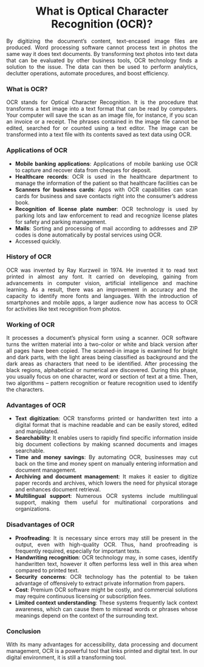 <div align='justify'>

# <div align='center'>What is Optical Character Recognition (OCR)?</div>

By digitizing the document’s content, text-encased image files are produced. Word processing software cannot process text in photos the same way it does text documents. By transforming text photos into text data that can be evaluated by other business tools, OCR technology finds a solution to the issue. The data can then be used to perform analytics, declutter operations, automate procedures, and boost efficiency.

### What is OCR?

OCR stands for Optical Character Recognition. It is the procedure that transforms a text image into a text format that can be read by computers. Your computer will save the scan as an image file, for instance, if you scan an invoice or a receipt. The phrases contained in the image file cannot be edited, searched for or counted using a text editor. The image can be transformed into a text file with its contents saved as text data using OCR.

### Applications of OCR

- __Mobile banking applications__: Applications of mobile banking use OCR to capture and recover data from cheques for deposit.
- __Healthcare records__: OCR is used in the healthcare department to manage the information of the patient so that healthcare facilities can be
- __Scanners for business cards__: Apps with OCR capabilities can scan cards for business and save contacts right into the consumer’s address book.
- __Recognition of license plate number__: OCR technology is used by parking lots and law enforcement to read and recognize license plates for safety and parking management.
- __Mails__: Sorting and processing of mail according to addresses and ZIP codes is done automatically by postal services using OCR.
- Accessed quickly.

### History of OCR

OCR was invented by Ray Kurzweil in 1974. He invented it to read text printed in almost any font. It carried on developing, gaining from advancements in computer vision, artificial intelligence and machine learning. As a result, there was an improvement in accuracy and the capacity to identify more fonts and languages. With the introduction of smartphones and mobile apps, a larger audience now has access to OCR for activities like text recognition from photos.

### Working of OCR

It processes a document’s physical form using a scanner. OCR software turns the written material into a two-color or white and black version after all pages have been copied. The scanned-in image is examined for bright and dark parts, with the light areas being classified as background and the dark areas as characters that need to be identified. After processing the black regions, alphabetical or numerical are discovered. During this phase, you usually focus on one character, word or section of text at a time. Then, two algorithms – pattern recognition or feature recognition used to identify the characters.

### Advantages of OCR

- __Text digitization__: OCR transforms printed or handwritten text into a digital format that is machine readable and can be easily stored, edited and manipulated.
- __Searchability__: It enables users to rapidly find specific information inside big document collections by making scanned documents and images searchable.
- __Time and money savings__: By automating OCR, businesses may cut back on the time and money spent on manually entering information and document management.
- __Archiving and document management__: It makes it easier to digitize paper records and archives, which lowers the need for physical storage and enhances document retrieval.
- __Multilingual support__: Numerous OCR systems include multilingual support, making them useful for multinational corporations and organizations.

### Disadvantages of OCR

- __Proofreading__: It is necessary since errors may still be present in the output, even with high-quality OCR. Thus, hand proofreading is frequently required, especially for important texts.
- __Handwriting recognition__: OCR technology may, in some cases, identify handwritten text, however it often performs less well in this area when compared to printed text.
- __Security concerns__: OCR technology has the potential to be taken advantage of offensively to extract private information from papers.
- __Cost__: Premium OCR software might be costly, and commercial solutions may require continuous licensing or subscription fees.
- __Limited context understanding__: These systems frequently lack context awareness, which can cause them to misread words or phrases whose meanings depend on the context of the surrounding text.

### Conclusion

With its many advantages for accessibility, data processing and document management, OCR is a powerful tool that links printed and digital text. In our digital environment, it is still a transforming tool.

</div>
